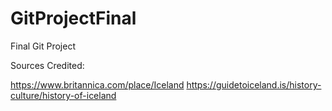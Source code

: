 # GitProjectFinal
Final Git Project

Sources Credited:

https://www.britannica.com/place/Iceland
https://guidetoiceland.is/history-culture/history-of-iceland

